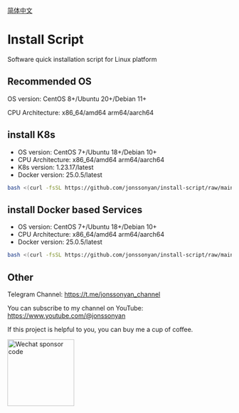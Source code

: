 [简体中文](README_ZH.md)

# Install Script

Software quick installation script for Linux platform

## Recommended OS

OS version: CentOS 8+/Ubuntu 20+/Debian 11+

CPU Architecture: x86_64/amd64 arm64/aarch64

## install K8s

- OS version: CentOS 7+/Ubuntu 18+/Debian 10+
- CPU Architecture: x86_64/amd64 arm64/aarch64
- K8s version: 1.23.17/latest
- Docker version: 25.0.5/latest

```bash
bash <(curl -fsSL https://github.com/jonssonyan/install-script/raw/main/k8s-install.sh)
```

## install Docker based Services

- OS version: CentOS 7+/Ubuntu 18+/Debian 10+
- CPU Architecture: x86_64/amd64 arm64/aarch64
- Docker version: 25.0.5/latest

```bash
bash <(curl -fsSL https://github.com/jonssonyan/install-script/raw/main/docker-install.sh)
```

## Other

Telegram Channel: https://t.me/jonssonyan_channel

You can subscribe to my channel on YouTube: https://www.youtube.com/@jonssonyan

If this project is helpful to you, you can buy me a cup of coffee.

<img src="https://github.com/jonssonyan/install-script/assets/46235235/cce90c48-27d3-492c-af3e-468b656bdd06" width="150" alt="Wechat sponsor code" title="Wechat sponsor code"/>
